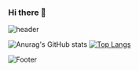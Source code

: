 ### Hi there 👋
![header](https://capsule-render.vercel.app/api?type=waving&color=auto&height=150&section=header&text=HELLO%20WORLD&fontSize=40)

![Anurag's GitHub stats](https://github-readme-stats.vercel.app/api?username=reinexxism&show_icons=true&theme=tokyonight)
[![Top Langs](https://github-readme-stats.vercel.app/api/top-langs/?username=reinexxism&langs_count=8&layout=compact&theme=radical)](https://github.com/reinexxism/github-readme-stats)


![Footer](https://capsule-render.vercel.app/api?type=waving&color=auto&height=200&section=footer)

<!--
**reinexxism/reinexxism** is a ✨ _special_ ✨ repository because its `README.md` (this file) appears on your GitHub profile.

Here are some ideas to get you started:

- 🔭 I’m currently working on ...
- 🌱 I’m currently learning ...
- 👯 I’m looking to collaborate on ...
- 🤔 I’m looking for help with ...
- 💬 Ask me about ...
- 📫 How to reach me: ...
- 😄 Pronouns: ...
- ⚡ Fun fact: ...
-->

